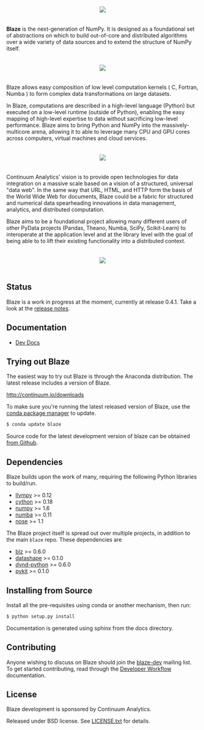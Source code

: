 <p align="center" style="padding: 20px">
<img src="https://raw.github.com/ContinuumIO/blaze/master/docs/source/svg/blaze_med.png">
</p>

**Blaze** is the next-generation of NumPy. It is designed as a
foundational set of abstractions on which to build out-of-core and
distributed algorithms over a wide variety of data sources and to extend
the structure of NumPy itself.

<p align="center" style="padding: 20px">
<img src="https://raw.github.com/ContinuumIO/blaze/master/docs/source/svg/numpy_plus.png">
</p>

Blaze allows easy composition of low level computation kernels
( C, Fortran, Numba ) to form complex data transformations on large
datasets.

In Blaze, computations are described in a high-level language
(Python) but executed on a low-level runtime (outside of Python),
enabling the easy mapping of high-level expertise to data without sacrificing
low-level performance. Blaze aims to bring Python and NumPy into the
massively-multicore arena, allowing it to able to leverage many CPU and
GPU cores across computers, virtual machines and cloud services.

<p align="center" style="padding: 20px">
<img src="https://raw.github.com/ContinuumIO/blaze/master/docs/source/svg/codepush.png">
</p>

Continuum Analytics' vision is to provide open technologies for data
integration on a massive scale based on a vision of a structured,
universal "data web". In the same way that URL, HTML, and HTTP form
the basis of the World Wide Web for documents, Blaze could
be a fabric for structured and numerical data spearheading
innovations in data management, analytics, and distributed computation.

Blaze aims to be a foundational project allowing many different users of
other PyData projects (Pandas, Theano, Numba, SciPy, Scikit-Learn)
to interoperate at the application level and at the library level with
the goal of being able to to lift their existing functionality into a
distributed context.

<p align="center" style="padding: 20px">
<img src="https://raw.github.com/ContinuumIO/blaze/master/docs/source/svg/sources.png">
</p>

Status
------

Blaze is a work in progress at the moment, currently at release 0.4.1.
Take a look at the [release notes](docs/source/releases.rst).

Documentation
-------------

* [Dev Docs](http://blaze.pydata.org/docs/)

Trying out Blaze
----------------

The easiest way to try out Blaze is through the Anaconda
distribution. The latest release includes a version of Blaze.

http://continuum.io/downloads

To make sure you're running the latest released version
of Blaze, use the
[conda package manager](http://docs.continuum.io/conda/index.html)
to update.

```bash
$ conda update blaze
```

Source code for the latest development version of blaze can
be obtained [from Github](https://github.com/ContinuumIO/blaze).

Dependencies
------------

Blaze builds upon the work of many, requiring the following
Python libraries to build/run.

  * [llvmpy][llvmpy] >= 0.12
  * [cython][cython] >= 0.18
  * [numpy][numpy] >= 1.6
  * [numba][numba] >= 0.11
  * [nose][nose] >= 1.1

[llvmpy]: http://www.llvmpy.org/
[cython]: http://cython.org/
[numpy]: http://www.numpy.org/
[numba]: http://numba.pydata.org/
[nose]: https://nose.readthedocs.org/en/latest/

The Blaze project itself is spread out over multiple projects,
in addition to the main `blaze` repo. These dependencies
are

  * [blz][blz] >= 0.6.0
  * [datashape][datashape] >= 0.1.0
  * [dynd-python][dynd-python] >= 0.6.0
  * [pykit][pykit] >= 0.1.0

[blz]: https://github.com/ContinuumIO/blz
[datashape]: https://github.com/ContinuumIO/datashape
[dynd-python]: https://github.com/ContinuumIO/dynd-python
[pykit]: https://github.com/pykit/pykit

Installing from Source
----------------------

Install all the pre-requisites using conda or another mechanism,
then run:

```bash
$ python setup.py install
```

Documentation is generated using sphinx from the docs directory.

Contributing
------------

Anyone wishing to discuss on Blaze should join the
[blaze-dev](https://groups.google.com/a/continuum.io/forum/#!forum/blaze-dev)
mailing list. To get started contributing, read through the
[Developer Workflow](docs/source/dev_workflow.md) documentation.

License
-------

Blaze development is sponsored by Continuum Analytics.

Released under BSD license. See [LICENSE.txt](LICENSE.txt) for details.
